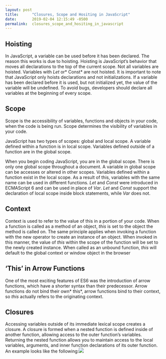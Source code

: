 ```yaml
---
layout: post
title:      "Closures, Scope and Hositing in JavaScript"
date:       2019-02-04 12:15:49 -0500
permalink:  closures_scope_and_hositing_in_javascript
---
```



## **Hoisting**

In JavaScript, a variable can be used before it has been declared. The reason this works is due to hoisting. Hoisting is JavaScript’s behavior that moves all declarations to the top of the current scope.  Not all variables are hoisted. Variables with *Let* or* Const* are not hoisted. It is important to note that JavaScript only hoists declarations and not initializations. If a variable has been declared before it is used, but not initialized yet, the value of the variable will be undefined.  To avoid bugs, developers should declare all variables at the beginning of every scope. 

## **Scope**

Scope is the accessibility of variables, functions and objects in your code, when the code is being run. Scope determines the visibility of variables in your code. 

JavaScript has two types of scopes: global and local scope. A variable defined within a function is in local scope. Variables defined outside of a function are in the global scope. 

When you begin coding JavaScript, you are in the global scope. There is only one global scope throughout a document. A variable in global scope can be accesses or altered in other scopes. Variables defined within a function exist in the local scope. As a result of this, variables with the same name can be used in different functions. 
*Let* and *Const* were introduced in ECMAScript 6 and can be used in place of *Var*. *Let* and *Const* support the declaration of local scope inside block statements, while *Var* does not. 

## **Context**

Context is used to refer to the value of this in a portion of your code. When a function is called as a method of an object, *this* is set to the object the method is called on. The same principle applies when invoking a function with the new operator to create an instance of an object. When invoked in this manner, the value of *this* within the scope of the function will be set to the newly created instance. When called as an unbound function, *this* will default to the global context or window object in the browser 

## **‘This’ in Arrow Functions**

One of the most exciting features of ES6 was the introduction of arrow functions, which have a shorter syntax than their predecessor. Arrow functions do not bind their own* this*, arrow functions bind to their context, so *this* actually refers to the originating context. 

## **Closures**

Accessing variables outside of its immediate lexical scope creates a closure. A closure is formed when a nested function is defined inside of another function, allowing access to the outer function’s variables. Returning the nested function allows you to maintain access to the local variables, arguments, and inner function declarations of its outer function. An example looks like the following:![](http://dmitriilin.com/wp-content/uploads/2018/05/use-closures-for-custom-js-variables-in-GTM-closure-min.jpghttp://)
 



